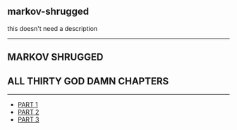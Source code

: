 ## markov-shrugged
this doesn't need a description

---

## MARKOV SHRUGGED
## ALL THIRTY GOD DAMN CHAPTERS

---

* [PART 1](https://github.com/imogenerative/markov-shrugged/blob/master/markov-shrugged-part-1.md)
* [PART 2](https://github.com/imogenerative/markov-shrugged/blob/master/markov-shrugged-part-2.md)
* [PART 3](https://github.com/imogenerative/markov-shrugged/blob/master/markov-shrugged-part-3.md)
